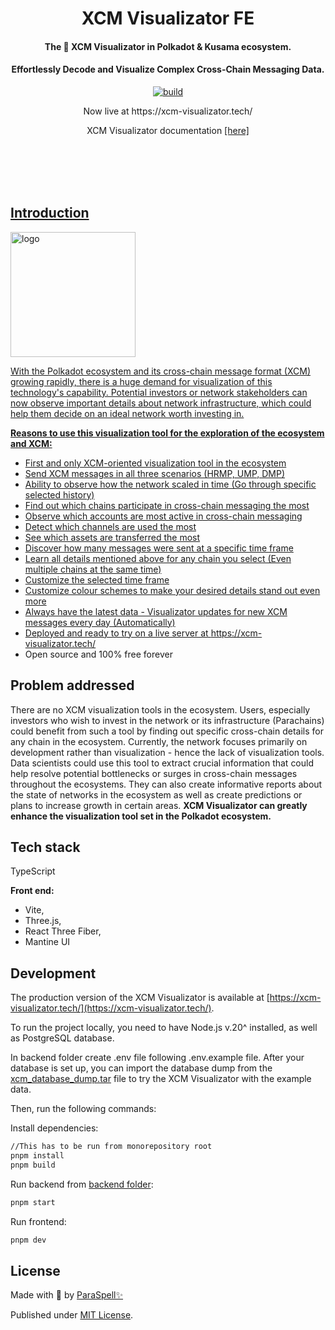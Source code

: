 
<br /><br />

<div align="center">
  <h1 align="center">XCM Visualizator FE</h1>
  <h4 align="center">The 🥇 XCM Visualizator in Polkadot & Kusama ecosystem.</h4>
  <h4 align="center">Effortlessly Decode and Visualize Complex Cross-Chain Messaging Data.</h4>
  <p align="center">
    <a href="https://github.com/paraspell/xcm-sdk/actions">
      <img alt="build" src="https://github.com/paraspell/xcm-api/actions/workflows/ci.yml/badge.svg" />
    </a>
  </p>
  <p align="center"> Now live at https://xcm-visualizator.tech/</p>
  <p>XCM Visualizator documentation <a href = "https://paraspell.github.io/docs/visualizator/getting-start.html" \>[here]</p>
</div>

<br /><br />
<br /><br />

## Introduction
<img width="200" alt="logo" src="https://github.com/paraspell/xcm-tools/assets/55763425/2a2a071d-32c5-4fea-a6cb-fc5177c73548.png">


With the Polkadot ecosystem and its cross-chain message format (XCM) growing rapidly, there is a huge demand for visualization of this technology's capability.
Potential investors or network stakeholders can now observe important details about network infrastructure, which could help them decide on an ideal network worth investing in.

**Reasons to use this visualization tool for the exploration of the ecosystem and XCM:**

- First and only XCM-oriented visualization tool in the ecosystem
- Send XCM messages in all three scenarios (HRMP, UMP, DMP)
- Ability to observe how the network scaled in time (Go through specific selected history)
- Find out which chains participate in cross-chain messaging the most
- Observe which accounts are most active in cross-chain messaging
- Detect which channels are used the most
- See which assets are transferred the most
- Discover how many messages were sent at a specific time frame
- Learn all details mentioned above for any chain you select (Even multiple chains at the same time)
- Customize the selected time frame
- Customize colour schemes to make your desired details stand out even more
- Always have the latest data - Visualizator updates for new XCM messages every day (Automatically)
- Deployed and ready to try on a live server at https://xcm-visualizator.tech/
- Open source and 100% free forever

## Problem addressed

There are no XCM visualization tools in the ecosystem. Users, especially investors who wish to invest in the network or its infrastructure (Parachains) could benefit from such a tool by finding out specific cross-chain details for any chain in the ecosystem. Currently, the network focuses primarily on development rather than visualization - hence the lack of visualization tools. Data scientists could use this tool to extract crucial information that could help resolve potential bottlenecks or surges in cross-chain messages throughout the ecosystems. They can also create informative reports about the state of networks in the ecosystem as well as create predictions or plans to increase growth in certain areas. **XCM Visualizator can greatly enhance the visualization tool set in the Polkadot ecosystem.**

## Tech stack

TypeScript

**Front end:**

- Vite,
- Three.js,
- React Three Fiber,
- Mantine UI

## Development

The production version of the XCM Visualizator is available at [https://xcm-visualizator.tech/](https://xcm-visualizator.tech/).

To run the project locally, you need to have Node.js v.20^ installed, as well as PostgreSQL database.

In backend folder create .env file following .env.example file. After your database is set up, you can import the database dump from the [xcm_database_dump.tar](https://drive.google.com/file/d/1mBYi9zh8iuEWtQtcZdg-sgGtRwJFRLje/view?usp=sharing) file to try the XCM Visualizator with the example data.

Then, run the following commands:

Install dependencies:

```bash
//This has to be run from monorepository root
pnpm install
pnpm build
```

Run backend from [backend folder](https://github.com/paraspell/xcm-tools/tree/main/apps/visualizator-be):

```bash
pnpm start
```

Run frontend:

```bash
pnpm dev
```

## License

Made with 💛 by [ParaSpell✨](https://github.com/paraspell)

Published under [MIT License](https://github.com/paraspell/xcm-tools/blob/main/apps/visualizator-fe/LICENSE).
